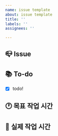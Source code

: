```yaml
---
name: issue template
about: issue template
title: ''
labels: ''
assignees: ''

---
```


## 📪 Issue

## 📚 To-do

- [x] todo!

## 🕐 목표 작업 시간

## 📆 실제 작업 시간
